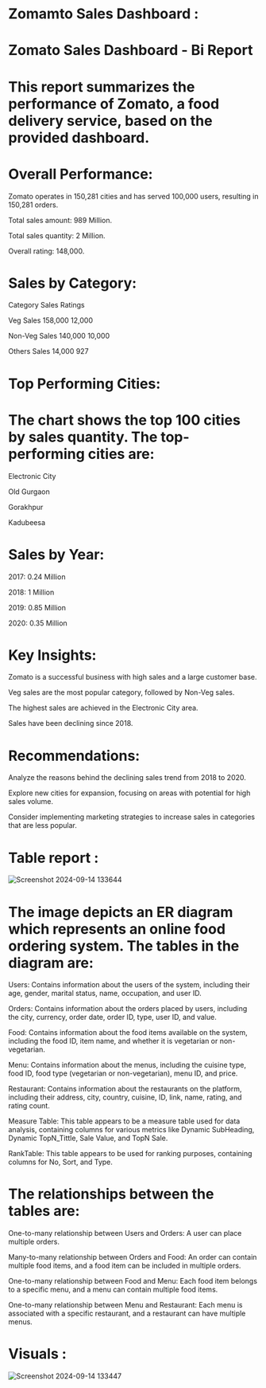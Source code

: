# Zomamto Sales Dashboard :

# Zomato Sales Dashboard - Bi Report

# This report summarizes the performance of Zomato, a food delivery service, based on the provided dashboard.

# Overall Performance:

Zomato operates in 150,281 cities and has served 100,000 users, resulting in 150,281 orders.

Total sales amount: 989 Million.

Total sales quantity: 2 Million.

Overall rating: 148,000.

# Sales by Category:

Category	Sales	Ratings

Veg Sales	158,000	12,000

Non-Veg Sales	140,000	10,000

Others Sales	14,000	927

# Top Performing Cities:

# The chart shows the top 100 cities by sales quantity. The top-performing cities are:

Electronic City

Old Gurgaon

Gorakhpur

Kadubeesa

# Sales by Year:

2017: 0.24 Million

2018: 1 Million

2019: 0.85 Million

2020: 0.35 Million

# Key Insights:

Zomato is a successful business with high sales and a large customer base.

Veg sales are the most popular category, followed by Non-Veg sales.

The highest sales are achieved in the Electronic City area.

Sales have been declining since 2018.

# Recommendations:

Analyze the reasons behind the declining sales trend from 2018 to 2020.

Explore new cities for expansion, focusing on areas with potential for high sales volume.

Consider implementing marketing strategies to increase sales in categories that are less popular.

# Table report : 

![Screenshot 2024-09-14 133644](https://github.com/user-attachments/assets/586d7905-678b-4f36-aea2-7f7003fdbc7e)


# The image depicts an ER diagram which represents an online food ordering system. The tables in the diagram are:

Users: Contains information about the users of the system, including their age, gender, marital status, name, occupation, and user ID.

Orders: Contains information about the orders placed by users, including the city, currency, order date, order ID, type, user ID, and value.

Food: Contains information about the food items available on the system, including the food ID, item name, and whether it is vegetarian or non-vegetarian.

Menu: Contains information about the menus, including the cuisine type, food ID, food type (vegetarian or non-vegetarian), menu ID, and price.

Restaurant: Contains information about the restaurants on the platform, including their address, city, country, cuisine, ID, link, name, rating, and rating count.

Measure Table: This table appears to be a measure table used for data analysis, containing columns for various metrics like Dynamic SubHeading, Dynamic TopN_Tittle, Sale Value, and TopN Sale.

RankTable: This table appears to be used for ranking purposes, containing columns for No, Sort, and Type.

# The relationships between the tables are:

One-to-many relationship between Users and Orders: A user can place multiple orders.

Many-to-many relationship between Orders and Food: An order can contain multiple food items, and a food item can be included in multiple orders.

One-to-many relationship between Food and Menu: Each food item belongs to a specific menu, and a menu can contain multiple food items.

One-to-many relationship between Menu and Restaurant: Each menu is associated with a specific restaurant, and a restaurant can have multiple menus.

# Visuals :

![Screenshot 2024-09-14 133447](https://github.com/user-attachments/assets/cb1da439-41d8-44aa-8b6b-084c6b83f8d2)



